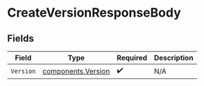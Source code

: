 # CreateVersionResponseBody


## Fields

| Field                                                    | Type                                                     | Required                                                 | Description                                              |
| -------------------------------------------------------- | -------------------------------------------------------- | -------------------------------------------------------- | -------------------------------------------------------- |
| `Version`                                                | [components.Version](../../models/components/version.md) | :heavy_check_mark:                                       | N/A                                                      |